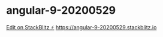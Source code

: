 # angular-9-20200529

[Edit on StackBlitz ⚡️](https://stackblitz.com/edit/angular-9-20200529)
https://angular-9-20200529.stackblitz.io